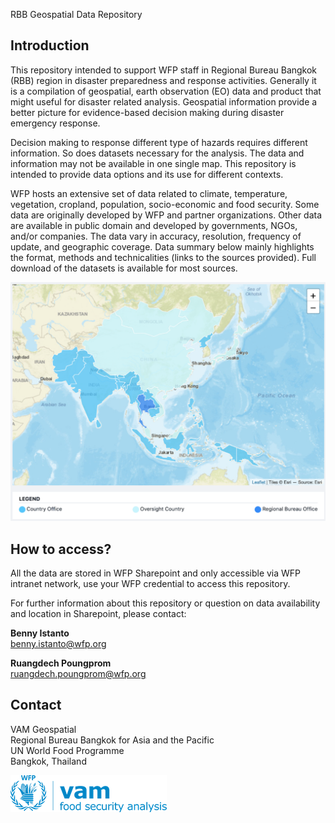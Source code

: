 RBB Geospatial Data Repository

## Introduction

This repository intended to support WFP staff in Regional Bureau Bangkok (RBB) region in disaster preparedness and response activities. Generally it is a compilation of geospatial, earth observation (EO) data and product that might useful for disaster related analysis. Geospatial information provide a better picture for evidence-based decision making during disaster emergency response. 

Decision making to response different type of hazards requires different information. So does datasets necessary for the analysis. The data and information may not be available in one single map. This repository is intended to provide data options and its use for different contexts. 

WFP hosts an extensive set of data related to climate, temperature, vegetation, cropland, population, socio-economic and food security. Some data are originally developed by WFP and partner organizations. Other data are available in public domain and developed by governments, NGOs, and/or companies. The data vary in accuracy, resolution, frequency of update, and geographic coverage. Data summary below mainly highlights the format, methods and technicalities (links to the sources provided). Full download of the datasets is available for most sources.

![RBB](./docs/img/rbb.png)

## How to access?

All the data are stored in WFP Sharepoint and only accessible via WFP intranet network, use your WFP credential to access this repository. 

For further information about this repository or question on data availability and location in Sharepoint, please contact:

**Benny Istanto**<br>
[benny.istanto@wfp.org](mailto:benny.istanto@wfp.org)<br>

**Ruangdech Poungprom**<br>
[ruangdech.poungprom@wfp.org](mailto:ruangdech.poungprom@wfp.org)<br>

## Contact

VAM Geospatial<br>
Regional Bureau Bangkok for Asia and the Pacific<br>
UN World Food Programme<br>
Bangkok, Thailand<br>

![VAM](./docs/img/WFP_newVAM_Logo.png)